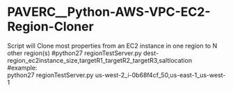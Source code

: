 # PAVERC__Python-AWS-VPC-EC2-Region-Cloner
Script will Clone most properties from an EC2 instance in one region to N other region(s)
#python27 regionTestServer.py dest-region_ec2instance_size,targetR1_targetR2_targetR3,saltlocation  
#example:  
python27 regionTestServer.py us-west-2_i-0b68f4cf_50,us-east-1_us-west-1
